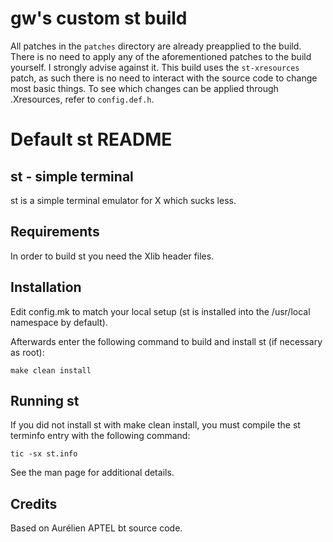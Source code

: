 # gw's custom st build
All patches in the `patches` directory are already preapplied to the build. There is no need to apply any of the aforementioned patches to the build yourself. I strongly advise against it.
This build uses the `st-xresources` patch, as such there is no need to interact with the source code to change most basic things. To see which changes can be applied through .Xresources, refer to `config.def.h`.

# Default st README
st - simple terminal
--------------------
st is a simple terminal emulator for X which sucks less.


Requirements
------------
In order to build st you need the Xlib header files.


Installation
------------
Edit config.mk to match your local setup (st is installed into
the /usr/local namespace by default).

Afterwards enter the following command to build and install st (if
necessary as root):

    make clean install


Running st
----------
If you did not install st with make clean install, you must compile
the st terminfo entry with the following command:

    tic -sx st.info

See the man page for additional details.

Credits
-------
Based on Aurélien APTEL <aurelien dot aptel at gmail dot com> bt source code.

